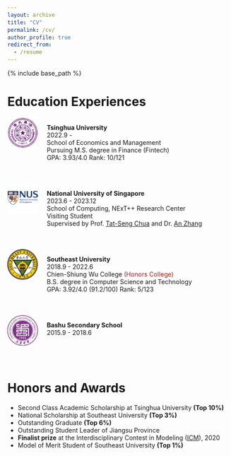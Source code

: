 ```yaml
---
layout: archive
title: "CV"
permalink: /cv/
author_profile: true
redirect_from:
  - /resume
---
```


{% include base_path %}

# Education Experiences

<div style="display: flex; flex-direction: column; margin-bottom: 50px;">

  <!-- 第一组图片和段落 -->
  <div style="display: flex; align-items: flex-start;">
    <!-- 图片部分（1/3） -->
    <div style="flex: 1;">
      <img src="images/about/qinghua.png" style="width: 100%; height: auto;">
    </div>
    <!-- 文字部分（2/3） -->
    <div style="flex: 6; padding-left: 20px;">
      <p style="margin-bottom: 50px;"><strong>Tsinghua University</strong><br>
      2022.9 - <br>
      School of Economics and Management<br>
      Pursuing M.S. degree in Finance (Fintech)<br>
      GPA: 3.93/4.0 Rank: 10/121<br>
      </p>
    </div>
  </div>
  <!-- 第二组图片和段落 -->
  <div style="display: flex; align-items: flex-start;">
    <!-- 图片部分（1/3） -->
    <div style="flex: 1;">
      <img src="images/about/nus.png" style="width: 100%; height: auto;">
    </div>
    <!-- 文字部分（2/3） -->
    <div style="flex: 6; padding-left: 20px;">
      <p style="margin-bottom: 50px;"><strong>National University of Singapore</strong><br>
      2023.6 - 2023.12<br>
      School of Computing, NExT++ Research Center<br>
      Visiting Student<br>
      Supervised by Prof. <a href="https://www.chuatatseng.com/">Tat-Seng Chua</a> and Dr. <a href="https://anzhang314.github.io/">An Zhang</a> <br>
      </p>
    </div>
  </div>
  <!-- 第三组图片和段落 -->
  <div style="display: flex; align-items: flex-start;">
    <!-- 图片部分（1/3） -->
    <div style="flex: 1;">
      <img src="images/about/dongnan.png" style="width: 100%; height: auto;">
    </div>
    <!-- 文字部分（2/3） -->
    <div style="flex: 6; padding-left: 20px;">
      <p style="margin-bottom: 50px;"><strong>Southeast University</strong><br>
      2018.9 - 2022.6<br>
      Chien-Shiung Wu College <span style="color: #AC1F1F;">(Honors College)</span><br>
      B.S. degree in Computer Science and Technology<br>
      GPA: 3.92/4.0 (91.2/100) Rank: 5/123<br>
    </p>
    </div>
  </div>
  <!-- 第四组图片和段落 -->
  <div style="display: flex; align-items: flex-start;">
    <!-- 图片部分（1/3） -->
    <div style="flex: 1;">
      <img src="images/about/bashu.png" style="width: 100%; height: auto;">
    </div>
    <!-- 文字部分（2/3） -->
    <div style="flex: 6; padding-left: 20px;">
      <p style="margin-bottom: 50px;"><strong>Bashu Secondary School</strong><br>
      2015.9 - 2018.6<br>
    </p>
    </div>
  </div>

</div>


# Honors and Awards
- Second Class Academic Scholarship at Tsinghua University <strong>(Top 10%)</strong>
-	National Scholarship at Southeast University <strong>(Top 3%)</strong>
- Outstanding Graduate <strong>(Top 6%)</strong>
- Outstanding Student Leader of Jiangsu Province
-	<strong>Finalist prize</strong> at the Interdisciplinary Contest in Modeling (<a href="https://www.comap.com/contests/mcm-icm">ICM</a>), 2020
- Model of Merit Student of Southeast University <strong>(Top 1%)</strong>